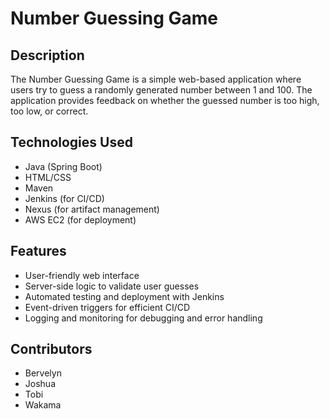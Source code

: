 # Number Guessing Game

## Description
The Number Guessing Game is a simple web-based application where users try to guess a randomly generated number between 1 and 100. The application provides feedback on whether the guessed number is too high, too low, or correct.

## Technologies Used
- Java (Spring Boot)
- HTML/CSS
- Maven
- Jenkins (for CI/CD)
- Nexus (for artifact management)
- AWS EC2 (for deployment)

## Features
- User-friendly web interface
- Server-side logic to validate user guesses
- Automated testing and deployment with Jenkins
- Event-driven triggers for efficient CI/CD
- Logging and monitoring for debugging and error handling

## Contributors
- Bervelyn
- Joshua
- Tobi
- Wakama
